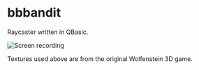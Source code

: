 # bbbandit

Raycaster written in QBasic.

![Screen recording](https://jellepelgrims.com/uploads/bbbandit.gif)

Textures used above are from the original Wolfenstein 3D game.
